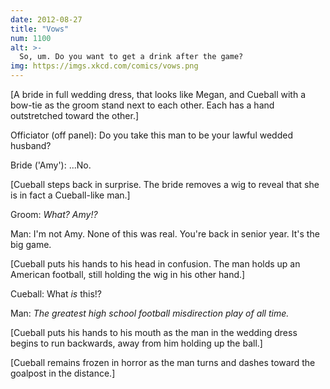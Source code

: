 ```yaml
---
date: 2012-08-27
title: "Vows"
num: 1100
alt: >-
  So, um. Do you want to get a drink after the game?
img: https://imgs.xkcd.com/comics/vows.png
---
```

[A bride in full wedding dress, that looks like Megan, and Cueball with a bow-tie as the groom stand next to each other. Each has a hand outstretched toward the other.]

Officiator (off panel): Do you take this man to be your lawful wedded husband?

Bride ('Amy'): ...No.

[Cueball steps back in surprise. The bride removes a wig to reveal that she is in fact a Cueball-like man.]

Groom: *What? Amy!?*

Man: I'm not Amy. None of this was real. You're back in senior year. It's the big game.

[Cueball puts his hands to his head in confusion. The man holds up an American football, still holding the wig in his other hand.]

Cueball: What *is* this!?

Man: *The greatest high school football misdirection play of all time.*

[Cueball puts his hands to his mouth as the man in the wedding dress begins to run backwards, away from him holding up the ball.]

[Cueball remains frozen in horror as the man turns and dashes toward the goalpost in the distance.]